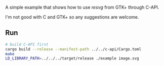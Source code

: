 A simple example that shows how to use *resvg* from GTK+ through C-API.

I'm not good with C and GTK+ so any suggestions are welcome.

## Run

```sh
# build C-API first
cargo build --release --manifest-path ../../c-api/Cargo.toml
make
LD_LIBRARY_PATH=../../../target/release ./example image.svg
```
